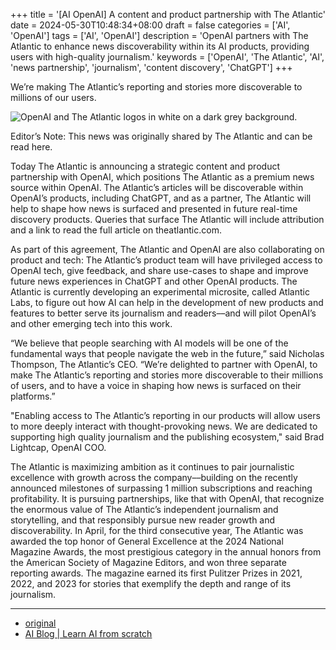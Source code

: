 +++
title = '[AI OpenAI] A content and product partnership with The Atlantic'
date = 2024-05-30T10:48:34+08:00
draft = false
categories = ['AI', 'OpenAI']
tags = ['AI', 'OpenAI']
description = 'OpenAI partners with The Atlantic to enhance news discoverability within its AI products, providing users with high-quality journalism.'
keywords = ['OpenAI', 'The Atlantic', 'AI', 'news partnership', 'journalism', 'content discovery', 'ChatGPT']
+++

We’re making The Atlantic’s reporting and stories more discoverable to millions of our users.

![OpenAI and The Atlantic logos in white on a dark grey background.](https://images.ctfassets.net/kftzwdyauwt9/6niTFzi9ACZgvOmCPHKRCG/5679a4c97231b2681dd39d7a997fa85f/The_Atlantic.jpg?w=1920&q=90&fm=webp)

Editor’s Note: This news was originally shared by The Atlantic and can be read here.

Today The Atlantic is announcing a strategic content and product partnership with OpenAI, which positions The Atlantic as a premium news source within OpenAI. The Atlantic’s articles will be discoverable within OpenAI’s products, including ChatGPT, and as a partner, The Atlantic will help to shape how news is surfaced and presented in future real-time discovery products. Queries that surface The Atlantic will include attribution and a link to read the full article on theatlantic.com.

As part of this agreement, The Atlantic and OpenAI are also collaborating on product and tech: The Atlantic’s product team will have privileged access to OpenAI tech, give feedback, and share use-cases to shape and improve future news experiences in ChatGPT and other OpenAI products. The Atlantic is currently developing an experimental microsite, called Atlantic Labs, to figure out how AI can help in the development of new products and features to better serve its journalism and readers––and will pilot OpenAI’s and other emerging tech into this work.

“We believe that people searching with AI models will be one of the fundamental ways that people navigate the web in the future,” said Nicholas Thompson, The Atlantic’s CEO. “We’re delighted to partner with OpenAI, to make The Atlantic’s reporting and stories more discoverable to their millions of users, and to have a voice in shaping how news is surfaced on their platforms.”

"Enabling access to The Atlantic’s reporting in our products will allow users to more deeply interact with thought-provoking news. We are dedicated to supporting high quality journalism and the publishing ecosystem," said Brad Lightcap, OpenAI COO. 

The Atlantic is maximizing ambition as it continues to pair journalistic excellence with growth across the company––building on the recently announced milestones of surpassing 1 million subscriptions and reaching profitability. It is pursuing partnerships, like that with OpenAI, that recognize the enormous value of The Atlantic’s independent journalism and storytelling, and that responsibly pursue new reader growth and discoverability. In April, for the third consecutive year, The Atlantic was awarded the top honor of General Excellence at the 2024 National Magazine Awards, the most prestigious category in the annual honors from the American Society of Magazine Editors, and won three separate reporting awards. The magazine earned its first Pulitzer Prizes in 2021, 2022, and 2023 for stories that exemplify the depth and range of its journalism.

---

- [original](https://openai.com/index/enhancing-news-in-chatgpt-with-the-atlantic/)
- [AI Blog | Learn AI from scratch](https://ai-blog.aihub2022.top/en/post/ai-openai-enhancing-news-in-chatgpt-with-the-atlantic/)
<!-- - [公众号 - 从零开始学AI](...) -->
<!-- - [CSDN - 从零开始学AI](...) -->
<!-- - [掘金 - 从零开始学AI](...) -->
<!-- - [知乎 - 从零开始学AI](...) -->
<!-- - [阿里云 - 从零开始学AI](...) -->
<!-- - [腾讯云 - 从零开始学AI](...) -->
